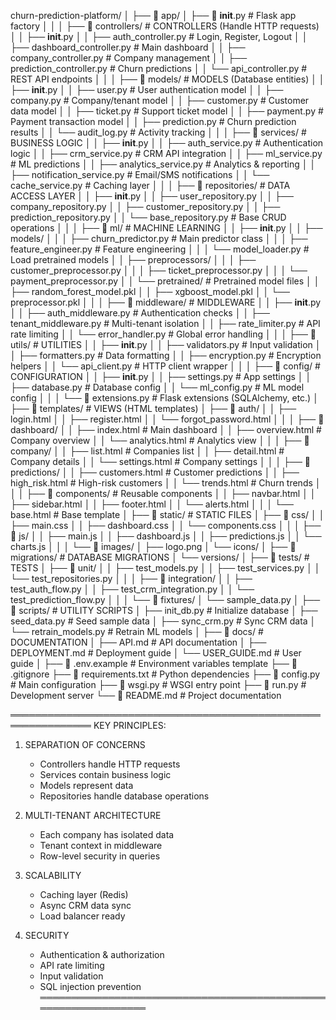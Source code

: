 churn-prediction-platform/
│
├── 📁 app/
│   ├── 📁 __init__.py                    # Flask app factory
│   │
│   ├── 📁 controllers/                   # CONTROLLERS (Handle HTTP requests)
│   │   ├── __init__.py
│   │   ├── auth_controller.py           # Login, Register, Logout
│   │   ├── dashboard_controller.py      # Main dashboard
│   │   ├── company_controller.py        # Company management
│   │   ├── prediction_controller.py     # Churn predictions
│   │   └── api_controller.py            # REST API endpoints
│   │
│   ├── 📁 models/                        # MODELS (Database entities)
│   │   ├── __init__.py
│   │   ├── user.py                      # User authentication model
│   │   ├── company.py                   # Company/tenant model
│   │   ├── customer.py                  # Customer data model
│   │   ├── ticket.py                    # Support ticket model
│   │   ├── payment.py                   # Payment transaction model
│   │   ├── prediction.py                # Churn prediction results
│   │   └── audit_log.py                 # Activity tracking
│   │
│   ├── 📁 services/                      # BUSINESS LOGIC
│   │   ├── __init__.py
│   │   ├── auth_service.py              # Authentication logic
│   │   ├── crm_service.py               # CRM API integration
│   │   ├── ml_service.py                # ML predictions
│   │   ├── analytics_service.py         # Analytics & reporting
│   │   ├── notification_service.py      # Email/SMS notifications
│   │   └── cache_service.py             # Caching layer
│   │
│   ├── 📁 repositories/                  # DATA ACCESS LAYER
│   │   ├── __init__.py
│   │   ├── user_repository.py
│   │   ├── company_repository.py
│   │   ├── customer_repository.py
│   │   ├── prediction_repository.py
│   │   └── base_repository.py           # Base CRUD operations
│   │
│   ├── 📁 ml/                            # MACHINE LEARNING
│   │   ├── __init__.py
│   │   ├── models/
│   │   │   ├── churn_predictor.py       # Main predictor class
│   │   │   ├── feature_engineer.py      # Feature engineering
│   │   │   └── model_loader.py          # Load pretrained models
│   │   ├── preprocessors/
│   │   │   ├── customer_preprocessor.py
│   │   │   ├── ticket_preprocessor.py
│   │   │   └── payment_preprocessor.py
│   │   └── pretrained/                  # Pretrained model files
│   │       ├── random_forest_model.pkl
│   │       ├── xgboost_model.pkl
│   │       └── preprocessor.pkl
│   │
│   ├── 📁 middleware/                    # MIDDLEWARE
│   │   ├── __init__.py
│   │   ├── auth_middleware.py           # Authentication checks
│   │   ├── tenant_middleware.py         # Multi-tenant isolation
│   │   ├── rate_limiter.py              # API rate limiting
│   │   └── error_handler.py             # Global error handling
│   │
│   ├── 📁 utils/                         # UTILITIES
│   │   ├── __init__.py
│   │   ├── validators.py                # Input validation
│   │   ├── formatters.py                # Data formatting
│   │   ├── encryption.py                # Encryption helpers
│   │   └── api_client.py                # HTTP client wrapper
│   │
│   ├── 📁 config/                        # CONFIGURATION
│   │   ├── __init__.py
│   │   ├── settings.py                  # App settings
│   │   ├── database.py                  # Database config
│   │   └── ml_config.py                 # ML model config
│   │
│   └── 📁 extensions.py                  # Flask extensions (SQLAlchemy, etc.)
│
├── 📁 templates/                         # VIEWS (HTML templates)
│   ├── 📁 auth/
│   │   ├── login.html
│   │   ├── register.html
│   │   └── forgot_password.html
│   │
│   ├── 📁 dashboard/
│   │   ├── index.html                   # Main dashboard
│   │   ├── overview.html                # Company overview
│   │   └── analytics.html               # Analytics view
│   │
│   ├── 📁 company/
│   │   ├── list.html                    # Companies list
│   │   ├── detail.html                  # Company details
│   │   └── settings.html                # Company settings
│   │
│   ├── 📁 predictions/
│   │   ├── customers.html               # Customer predictions
│   │   ├── high_risk.html               # High-risk customers
│   │   └── trends.html                  # Churn trends
│   │
│   ├── 📁 components/                   # Reusable components
│   │   ├── navbar.html
│   │   ├── sidebar.html
│   │   ├── footer.html
│   │   └── alerts.html
│   │
│   └── base.html                        # Base template
│
├── 📁 static/                            # STATIC FILES
│   ├── 📁 css/
│   │   ├── main.css
│   │   ├── dashboard.css
│   │   └── components.css
│   │
│   ├── 📁 js/
│   │   ├── main.js
│   │   ├── dashboard.js
│   │   ├── predictions.js
│   │   └── charts.js
│   │
│   └── 📁 images/
│       ├── logo.png
│       └── icons/
│
├── 📁 migrations/                        # DATABASE MIGRATIONS
│   └── versions/
│
├── 📁 tests/                            # TESTS
│   ├── 📁 unit/
│   │   ├── test_models.py
│   │   ├── test_services.py
│   │   └── test_repositories.py
│   │
│   ├── 📁 integration/
│   │   ├── test_auth_flow.py
│   │   ├── test_crm_integration.py
│   │   └── test_prediction_flow.py
│   │
│   └── 📁 fixtures/
│       └── sample_data.py
│
├── 📁 scripts/                          # UTILITY SCRIPTS
│   ├── init_db.py                       # Initialize database
│   ├── seed_data.py                     # Seed sample data
│   ├── sync_crm.py                      # Sync CRM data
│   └── retrain_models.py                # Retrain ML models
│
├── 📁 docs/                             # DOCUMENTATION
│   ├── API.md                           # API documentation
│   ├── DEPLOYMENT.md                    # Deployment guide
│   └── USER_GUIDE.md                    # User guide
│
├── 📄 .env.example                      # Environment variables template
├── 📄 .gitignore
├── 📄 requirements.txt                  # Python dependencies
├── 📄 config.py                         # Main configuration
├── 📄 wsgi.py                           # WSGI entry point
├── 📄 run.py                            # Development server
└── 📄 README.md                         # Project documentation

═══════════════════════════════════════════════════════════════
KEY PRINCIPLES:

1. SEPARATION OF CONCERNS
   - Controllers handle HTTP requests
   - Services contain business logic
   - Models represent data
   - Repositories handle database operations

2. MULTI-TENANT ARCHITECTURE
   - Each company has isolated data
   - Tenant context in middleware
   - Row-level security in queries

3. SCALABILITY
   - Caching layer (Redis)
   - Async CRM data sync
   - Load balancer ready

4. SECURITY
   - Authentication & authorization
   - API rate limiting
   - Input validation
   - SQL injection prevention
═══════════════════════════════════════════════════════════════
